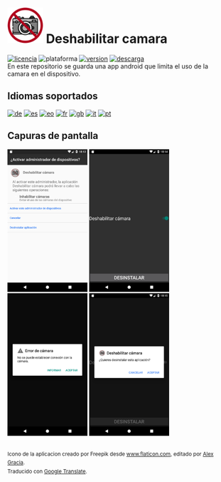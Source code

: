 # <img alt="app-icon" src=".github/img/app-icon.png" width="80" height="80"> Deshabilitar camara
<!-- Botones -->
[![licencia](https://img.shields.io/github/license/AlexGracia/Deshabilitar-camara?label=licencia&logo=Open-Access&style=flat-square)](LICENSE.md)
![plataforma](https://img.shields.io/badge/plataforma-android-%232b995c?logo=Android&style=flat-square)
[![version](https://img.shields.io/github/tag/AlexGracia/Deshabilitar-camara?label=version&logo=Skyliner&logoColor=9cf&style=flat-square)](https://github.com/AlexGracia/Deshabilitar-camara/releases/latest)
[![descarga](https://img.shields.io/badge/descarga-Deshabilitar--camara.apk-%23cca414?logo=DocuSign&style=flat-square)](https://github.com/AlexGracia/Deshabilitar-camara/releases/latest/download/Deshabilitar-camara.apk)
<br>En este repositorio se guarda una app android que limita el uso de la camara en el dispositivo.

## Idiomas soportados
[<img title="Alemán" alt="de" src="https://github.githubassets.com/images/icons/emoji/unicode/1f1e9-1f1ea.png" width="20" height="20">](.github/readme/README-de.md) [<img title="Español" alt="es" src="https://github.githubassets.com/images/icons/emoji/unicode/1f1ea-1f1f8.png" width="20" height="20">](README.md) [<img title="Esperanto" alt="eo" src="https://upload.wikimedia.org/wikipedia/commons/7/78/Nuvola_Esperantujo_flag.svg" width="17" height="17">](.github/readme/README-eo.md) [<img title="Francés" alt="fr" src="https://github.githubassets.com/images/icons/emoji/unicode/1f1eb-1f1f7.png" width="20" height="20">](.github/readme/README-fr.md) [<img title="Inglés" alt="gb" src="https://github.githubassets.com/images/icons/emoji/unicode/1f1ec-1f1e7.png" width="20" height="20">](.github/readme/README-gb.md) [<img title="Italiano" alt="it" src="https://github.githubassets.com/images/icons/emoji/unicode/1f1ee-1f1f9.png" width="20" height="20">](.github/readme/README-it.md) [<img title="Portugués" alt="pt" src="https://github.githubassets.com/images/icons/emoji/unicode/1f1f5-1f1f9.png" width="20" height="20">](.github/readme/README-pt.md)

## Capuras de pantalla
<img title="Activar administrador" alt="screenshot1" src=".github/img/Screenshot1.png" width="180" height="320"> <img title="Deshabilitar camara" alt="screenshot2" src=".github/img/Screenshot2.png" width="180" height="320"> <img title="Camara deshabilitada" alt="screenshot3" src=".github/img/Screenshot3.png" width="180" height="320"> <img title="Desinstalar app" alt="screenshot4" src=".github/img/Screenshot4.png" width="180" height="320">

<br><sup>Icono de la aplicacion creado por Freepik desde www.flaticon.com, editado por [Alex Gracia](https://github.com/AlexGracia).
<br>Traducido con [Google Translate](https://translate.google.com/).</sup>
